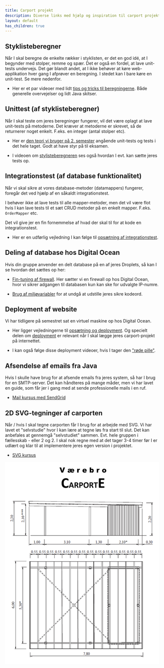 ```yaml
---
title: Carport projekt
description: Diverse links med hjælp og inspiration til carport projekt
layout: default
has_children: true
---
```


## Styklisteberegner

Når I skal beregne de enkelte rækker i styklisten, er det en god idé, at I begynder med stolper, remme og spær. Det er også en fordel, at lave unit-tests undervejs. Det gør blandt andet, at I ikke behøver at køre web-applikation hver gang I afprøver en beregning. I stedet kan I bare køre en unit-test. Se mere nedenfor.

- Her er et par videoer med lidt [tips og tricks til beregningerne](https://cphbusiness.cloud.panopto.eu/Panopto/Pages/Sessions/List.aspx?folderID=5687833b-ab7c-4768-a7cb-b1680130b164). Både generelle overvejelser og lidt Java skitser.

## Unittest (af styklisteberegner)

Når I skal teste om jeres beregninger fungerer, vil det være oplagt at lave unit-tests på metoderne. Det kræver at metoderne er skrevet, så de returnerer noget enkelt. F.eks. en integer (antal stolper etc).

- Her er [den teori vi bruger på 2. semester](https://github.com/dat2Cph/content/blob/main/toolbox/test/testteori.md) angående unit-tests og tests i det hele taget. Godt at have styr på til eksamen.

- I videoen om [stylisteberegneren](https://cphbusiness.cloud.panopto.eu/Panopto/Pages/Sessions/List.aspx?folderID=5687833b-ab7c-4768-a7cb-b1680130b164) ses også hvordan I evt. kan sætte jeres tests op.

## Integrationstest (af database funktionalitet)

Når vi skal sikre at vores database-metoder (datamappers) fungerer, foregår det ved hjælp af en såkaldt integrationstest.

I behøver ikke at lave tests til alle mapper-metoder, men det vil være flot hvis I kan lave tests til et sæt CRUD metoder på en enkelt mapper. F.eks. `OrderMapper` etc.

Det vil give jer en fin fornemmelse af hvad der skal til for at kode en integrationstest.

- Her er en udførlig vejledning I kan følge til [opsætning af integrationstest](./integrationtest.md).

## Deling af database hos Digital Ocean

Hvis din gruppe anvender en delt database på en af jeres Droplets, så kan I se hvordan det sættes op her:

- [Fin-tuning af firewall](https://cphbusiness.cloud.panopto.eu/Panopto/Pages/Viewer.aspx?id=b2178213-1924-4325-85c6-b15a00aba65e). Her sætter vi en firewall op hos Digital Ocean, hvor vi sikrer adgangen til databasen kun kan ske for udvalgte IP-numre.

- [Brug af miljøvariabler](https://cphbusiness.cloud.panopto.eu/Panopto/Pages/Viewer.aspx?id=543c7e86-f0f7-44ff-93de-b161010f75d1) for at undgå at udstille jeres sikre kodeord.

## Deployment af website

Vi har tidligere på semestret sat en virtuel maskine op hos Digital Ocean.

- Her ligger vejledningerne til [opsætning og deployment](https://github.com/dat2Cph/content/blob/main/linux_and_deployment/README.md). Og specielt delen om [deployment](https://github.com/dat2Cph/content/blob/main/linux_and_deployment/deployment.md) er relevant når I skal lægge jeres carport-projekt på internettet.

- I kan også følge disse deployment videoer, hvis I tager den ["røde pille"](https://cphbusiness.cloud.panopto.eu/Panopto/Pages/Sessions/List.aspx?folderID=322ab819-f0ca-4fc4-8e76-b15600a65ecd).

## Afsendelse af emails fra Java

Hvis I skulle have brug for at afsende emails fra jeres system, så har I brug for en SMTP-server. Det kan håndteres på mange måder, men vi har lavet en guide, som får jer i gang med at sende professionelle mails i en ruf.

- [Mail kursus med SendGrid](../sendgrid/sendgrid.md)

## 2D SVG-tegninger af carporten

Når / hvis I skal tegne carporten får I brug for at arbejde med SVG. Vi har lavet et "selvstudie" hvor I kan lære at tegne løs fra start til slut. Det kan anbefales at gennemgå "selvstudiet" sammen. Evt. hele gruppen i fællesskab - eller 2 og 2. I skal nok regne med at det tager 3-4 timer før I er udlært og klar til at implementere jeres egen version i projektet.

- [SVG kursus](../svg/README.md)

![carport](./images/carport_drawing.png)
